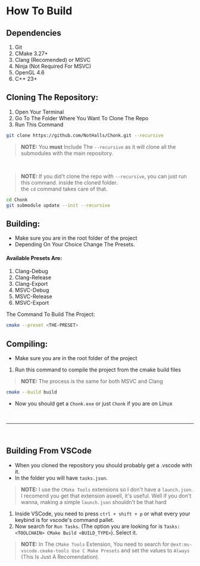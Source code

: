 # How To Build

## Dependencies
1. Git
2. CMake 3.27+
3. Clang (Recomended) or MSVC
4. Ninja (Not Required For MSVC)
5. OpenGL 4.6
6. C++ 23+

## Cloning The Repository:
1. Open Your Terminal
2. Go To The Folder Where You Want To Clone The Repo
3. Run This Command
```sh
git clone https://github.com/NotHalls/Chonk.git --recursive
```
> **NOTE:** You **must** Include The `--recursive` as it will clone all the submodules with the main repository.
<br>

> **NOTE:** If you did't clone the repo with `--recursive`, you can just run this command. inside the cloned folder.<br>
the `cd` command takes care of that.
```sh
cd Chonk
git submodule update --init --recursive
```

## Building:
- Make sure you are in the root folder of the project
- Depending On Your Choice Change The Presets. <br>
#### Available Presets Are:
1. Clang-Debug
2. Clang-Release
3. Clang-Export
1. MSVC-Debug
2. MSVC-Release
3. MSVC-Export

The Command To Build The Project:
```sh
cmake --preset <THE-PRESET>
```

## Compiling:
- Make sure you are in the root folder of the project
1. Run this command to compile the project from the cmake build files
> **NOTE:** The process is the same for both MSVC and Clang
```sh
cmake --build build
```
- Now you should get a `Chonk.exe` or just `Chonk` if you are on Linux

<br>

---
<br>

## Building From VSCode
- When you cloned the repository you should probably get a .vscode with it.
- In the folder you will have `tasks.json`.
> **NOTE:** I use the `CMake Tools` extensions so I don't have a `launch.json`. I recomend you get that extension aswell, it's useful. Well if you don't wanna, making a simple `launch.json` shouldn't be that hard

1. Inside VSCode, you need to press `ctrl + shift + p` or what every your keybind is for vscode's command pallet.
2. Now search for `Run Tasks`. (The option you are looking for is `Tasks: <TOOLCHAIN> CMake Build <BUILD_TYPE>`). Select it.

> **NOTE:** In The `CMake Tools` Extension, You need to search for `@ext:ms-vscode.cmake-tools Use C Make Presets` and set the values to `Always` (This Is Just A Recomendation).